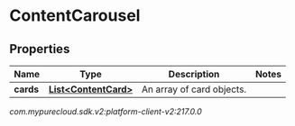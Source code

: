 # ContentCarousel


## Properties

| Name | Type | Description | Notes |
| ------------ | ------------- | ------------- | ------------- |
| **cards** | [**List&lt;ContentCard&gt;**](ContentCard) | An array of card objects. |  |




_com.mypurecloud.sdk.v2:platform-client-v2:217.0.0_
